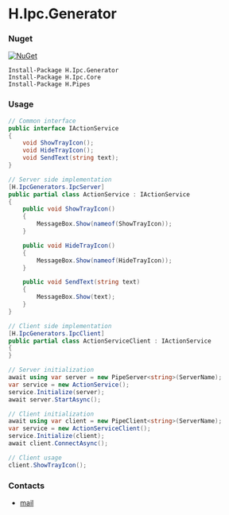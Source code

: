 # H.Ipc.Generator

### Nuget
[![NuGet](https://img.shields.io/nuget/dt/H.Ipc.Generator.svg?style=flat-square&label=H.Ipc.Generator)](https://www.nuget.org/packages/H.Ipc.Generator/)
```
Install-Package H.Ipc.Generator
Install-Package H.Ipc.Core
Install-Package H.Pipes
```

### Usage
```cs
// Common interface
public interface IActionService
{
    void ShowTrayIcon();
    void HideTrayIcon();
    void SendText(string text);
}

// Server side implementation
[H.IpcGenerators.IpcServer]
public partial class ActionService : IActionService
{
    public void ShowTrayIcon()
    {
        MessageBox.Show(nameof(ShowTrayIcon));
    }

    public void HideTrayIcon()
    {
        MessageBox.Show(nameof(HideTrayIcon));
    }

    public void SendText(string text)
    {
        MessageBox.Show(text);
    }
}

// Client side implementation
[H.IpcGenerators.IpcClient]
public partial class ActionServiceClient : IActionService
{
}

// Server initialization
await using var server = new PipeServer<string>(ServerName);
var service = new ActionService();
service.Initialize(server);
await server.StartAsync();

// Client initialization
await using var client = new PipeClient<string>(ServerName);
var service = new ActionServiceClient();
service.Initialize(client);
await client.ConnectAsync();

// Client usage
client.ShowTrayIcon();
```

### Contacts
* [mail](mailto:havendv@gmail.com)
